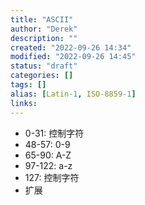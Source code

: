 ```yaml
---
title: "ASCII"
author: "Derek"
description: ""
created: "2022-09-26 14:34"
modified: "2022-09-26 14:45"
status: "draft"
categories: []
tags: []
alias: [Latin-1, ISO-8859-1]
links: 
---
```

- 0-31: 控制字符
- 48-57: 0-9
- 65-90: A-Z
- 97-122: a-z
- 127: 控制字符
- 扩展